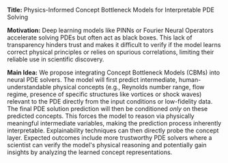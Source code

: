 **Title:** Physics-Informed Concept Bottleneck Models for Interpretable PDE Solving

**Motivation:** Deep learning models like PINNs or Fourier Neural Operators accelerate solving PDEs but often act as black boxes. This lack of transparency hinders trust and makes it difficult to verify if the model learns correct physical principles or relies on spurious correlations, limiting their reliable use in scientific discovery.

**Main Idea:** We propose integrating Concept Bottleneck Models (CBMs) into neural PDE solvers. The model will first predict intermediate, human-understandable physical concepts (e.g., Reynolds number range, flow regime, presence of specific structures like vortices or shock waves) relevant to the PDE directly from the input conditions or low-fidelity data. The final PDE solution prediction will then be conditioned *only* on these predicted concepts. This forces the model to reason via physically meaningful intermediate variables, making the prediction process inherently interpretable. Explainability techniques can then directly probe the concept layer. Expected outcomes include more trustworthy PDE solvers where a scientist can verify the model's physical reasoning and potentially gain insights by analyzing the learned concept representations.